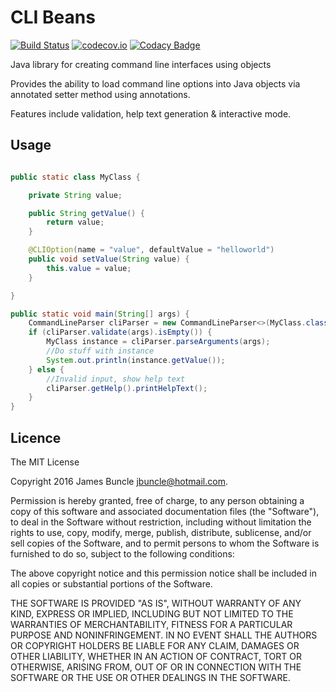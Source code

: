 # CLI Beans

[![Build Status](https://travis-ci.org/jbuncle/cli-beans.svg?branch=master)](https://travis-ci.org/jbuncle/cli-beans)
[![codecov.io](https://codecov.io/github/jbuncle/cli-beans/coverage.svg?branch=master)](https://codecov.io/github/jbuncle/cli-beans?branch=master)
[![Codacy Badge](https://api.codacy.com/project/badge/grade/23160ce3efca439681775cef1072b6e9)](https://www.codacy.com/app/jbuncle/cli-beans)

Java library for creating command line interfaces using objects

Provides the ability to load command line options into Java objects via annotated setter method using annotations.

Features include validation, help text generation & interactive mode.

## Usage
```java

public static class MyClass {

    private String value;

    public String getValue() {
        return value;
    }

    @CLIOption(name = "value", defaultValue = "helloworld")
    public void setValue(String value) {
        this.value = value;
    }

}

public static void main(String[] args) {
    CommandLineParser cliParser = new CommandLineParser<>(MyClass.class);
    if (cliParser.validate(args).isEmpty()) {
        MyClass instance = cliParser.parseArguments(args);
        //Do stuff with instance
        System.out.println(instance.getValue());
    } else {
        //Invalid input, show help text
        cliParser.getHelp().printHelpText();
    }   
}
```

## Licence
The MIT License

Copyright 2016 James Buncle <jbuncle@hotmail.com>.

Permission is hereby granted, free of charge, to any person obtaining a copy
of this software and associated documentation files (the "Software"), to deal
in the Software without restriction, including without limitation the rights
to use, copy, modify, merge, publish, distribute, sublicense, and/or sell
copies of the Software, and to permit persons to whom the Software is
furnished to do so, subject to the following conditions:

The above copyright notice and this permission notice shall be included in
all copies or substantial portions of the Software.

THE SOFTWARE IS PROVIDED "AS IS", WITHOUT WARRANTY OF ANY KIND, EXPRESS OR
IMPLIED, INCLUDING BUT NOT LIMITED TO THE WARRANTIES OF MERCHANTABILITY,
FITNESS FOR A PARTICULAR PURPOSE AND NONINFRINGEMENT. IN NO EVENT SHALL THE
AUTHORS OR COPYRIGHT HOLDERS BE LIABLE FOR ANY CLAIM, DAMAGES OR OTHER
LIABILITY, WHETHER IN AN ACTION OF CONTRACT, TORT OR OTHERWISE, ARISING FROM,
OUT OF OR IN CONNECTION WITH THE SOFTWARE OR THE USE OR OTHER DEALINGS IN
THE SOFTWARE.